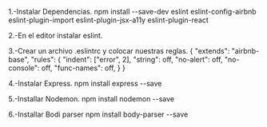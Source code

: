1.-Instalar Dependencias.
npm install --save-dev eslint eslint-config-airbnb eslint-plugin-import eslint-plugin-jsx-a11y eslint-plugin-react

2.-En el editor instalar eslint.

3.-Crear un archivo .eslintrc y colocar nuestras reglas.
{
  "extends": "airbnb-base",
  "rules": {
    "indent": ["error", 2],
    "string": off,
    "no-alert": off,
    "no-console": off,
    "func-names": off,
    }
}

4.-Instalar Express.
npm install express --save

5.-Installar Nodemon.
npm install nodemon --save

6.-Installar Bodi parser
npm install body-parser --save
